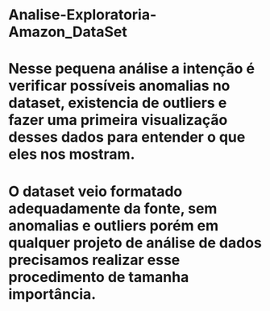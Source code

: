 # Analise-Exploratoria-Amazon_DataSet
# Nesse pequena análise a intenção é verificar possíveis anomalias no dataset, existencia de outliers e fazer uma primeira visualização desses dados para entender o que eles nos mostram.
# O dataset veio formatado adequadamente da fonte, sem anomalias e outliers porém em qualquer projeto de análise de dados precisamos realizar esse procedimento de tamanha importância. 
